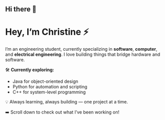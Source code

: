 ## Hi there 👋
# Hey, I’m Christine ⚡️

I’m an engineering student, currently specializing in **software**, **computer**, and **electrical engineering**. I love building things that bridge hardware and software.

🛠️ **Currently exploring:**  
- Java for object-oriented design  
- Python for automation and scripting  
- C++ for system-level programming  

💡 Always learning, always building — one project at a time.

➡️ Scroll down to check out what I’ve been working on!


<!--
**cardechristine/cardechristine** is a ✨ _special_ ✨ repository because its `README.md` (this file) appears on your GitHub profile.

Here are some ideas to get you started:

- 🔭 I’m currently working on ...
- 🌱 I’m currently learning ...
- 👯 I’m looking to collaborate on ...
- 🤔 I’m looking for help with ...
- 💬 Ask me about ...
- 📫 How to reach me: ...
- 😄 Pronouns: ...
- ⚡ Fun fact: ...
-->
